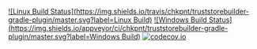[![Linux Build Status](https://img.shields.io/travis/chkpnt/truststorebuilder-gradle-plugin/master.svg?label=Linux Build)](https://travis-ci.org/chkpnt/truststorebuilder-gradle-plugin)
[![Windows Build Status](https://img.shields.io/appveyor/ci/chkpnt/truststorebuilder-gradle-plugin/master.svg?label=Windows Build)](https://ci.appveyor.com/project/chkpnt/truststorebuilder-gradle-plugin/branch/master)
[![codecov.io](https://codecov.io/github/chkpnt/truststorebuilder-gradle-plugin/coverage.svg?branch=master)](https://codecov.io/github/chkpnt/truststorebuilder-gradle-plugin?branch=master)
